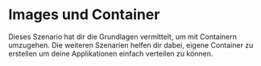 # Images und Container

Dieses Szenario hat dir die Grundlagen vermittelt, um mit Containern umzugehen. Die weiteren Szenarien helfen dir dabei, eigene Container zu erstellen um deine Applikationen einfach verteilen zu können.
